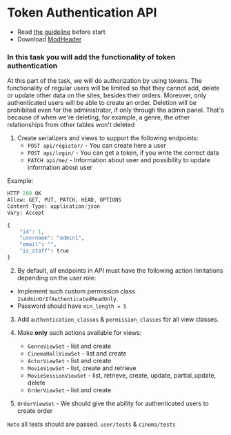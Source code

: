 # Token Authentication API

- Read [the guideline](https://github.com/mate-academy/py-task-guideline/blob/main/README.md) before start
- Download [ModHeader](https://chrome.google.com/webstore/detail/modheader/idgpnmonknjnojddfkpgkljpfnnfcklj?hl=en)

### In this task you will add the functionality of token authentication

At this part of the task, we will do authorization by using tokens. The functionality of regular users will be limited so that they cannot add, delete or update other data on the sites, besides their orders.  Moreover, only authenticated users will be able to create an order.  Deletion will be prohibited even for the administrator, if only through the admin panel. That's because of  when we're deleting, for example, a genre, the other relationships from other tables won't deleted

1. Create serializers and views to support the following endpoints:
   * `POST api/register/` - You can create here a user
   * `POST api/login/` - You can get a token, if you write the correct data
   * `PATCH api/me/` - Information about user and possibility to update information about user


Example:
```python
HTTP 200 OK
Allow: GET, PUT, PATCH, HEAD, OPTIONS
Content-Type: application/json
Vary: Accept

{
    "id": 1,
    "username": "admin1",
    "email": "",
    "is_staff": true
}
```

2. By default, all endpoints in API must have the following action limitations depending on the user role:

 * Implement such custom permission class `IsAdminOrIfAuthenticatedReadOnly`.
 * Password should have `min_length = 5`


3. Add `authentication_classes` & `permission_classes` for all view classes.


4. Make **only** such actions available for views:
   * `GenreViewSet` - list and create
   * `CinemaHallViewSet` - list and create
   * `ActorViewSet` - list and create 
   * `MovieViewSet` - list, create and retrieve
   * `MovieSessionViewSet` - list, retrieve, create, update, partial_update, delete
   * `OrderViewSet` - list and create


5. `OrderViewSet` - We should give the ability for authenticated users to create order

`Note` all tests should are passed. `user/tests` & `cinema/tests`